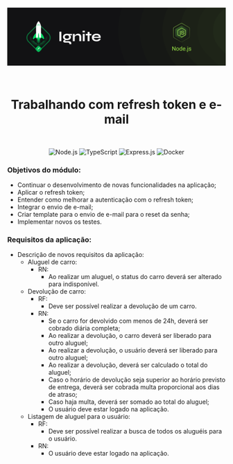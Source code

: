 <p align="center">
  <img src="../.github/capa-ignite-nodejs.png" alt="Ignite Node.js">
</p>

<br>

<h1 align="center">
  Trabalhando com refresh token e e-mail
</h1>

<br>

<p align="center">
  <img src="https://img.shields.io/badge/Node.js-339933?style=for-the-badge&logo=nodedotjs&logoColor=white" alt="Node.js">
  <img src="https://img.shields.io/badge/TypeScript-007ACC?style=for-the-badge&logo=typescript&logoColor=white" alt="TypeScript">
  <img src="https://img.shields.io/badge/Express.js-000000?style=for-the-badge&logo=express&logoColor=white" alt="Express.js">
  <img src="https://img.shields.io/badge/Docker-2CA5E0?style=for-the-badge&logo=docker&logoColor=white" alt="Docker">
</p>

### Objetivos do módulo:
- Continuar o desenvolvimento de novas funcionalidades na aplicação;
- Aplicar o refresh token;
- Entender como melhorar a autenticação com o refresh token;
- Integrar o envio de e-mail;
- Criar template para o envio de e-mail para o reset da senha;
- Implementar novos os testes.

### Requisitos da aplicação:
- Descrição de novos requisitos da aplicação:
  - Aluguel de carro:
    - RN:
      - Ao realizar um aluguel, o status do carro deverá ser alterado para indisponível.
  - Devolução de carro:
    - RF:
      - Deve ser possível realizar a devolução de um carro.
    - RN:
      - Se o carro for devolvido com menos de 24h, deverá ser cobrado diária completa;
      - Ao realizar a devolução, o carro deverá ser liberado para outro aluguel;
      - Ao realizar a devolução, o usuário deverá ser liberado para outro aluguel;
      - Ao realizar a devolução, deverá ser calculado o total do aluguel;
      - Caso o horário de devolução seja superior ao horário previsto de entrega, deverá ser cobrada multa proporcional aos dias de atraso;
      - Caso haja multa, deverá ser somado ao total do aluguel;
      - O usuário deve estar logado na aplicação.
  - Listagem de aluguel para o usuário:
    - RF:
      - Deve ser possível realizar a busca de todos os aluguéis para o usuário.
    - RN:
      - O usuário deve estar logado na aplicação.
